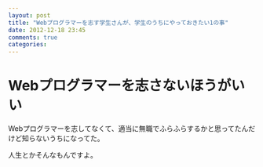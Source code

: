 ```yaml
---
layout: post
title: "Webプログラマーを志す学生さんが、学生のうちにやっておきたい1の事"
date: 2012-12-18 23:45
comments: true
categories:
---
```


# Webプログラマーを志さないほうがいい
Webプログラマーを志してなくて、適当に無職でふらふらするかと思ってたんだけど知らないうちになってた。

人生とかそんなもんですよ。

